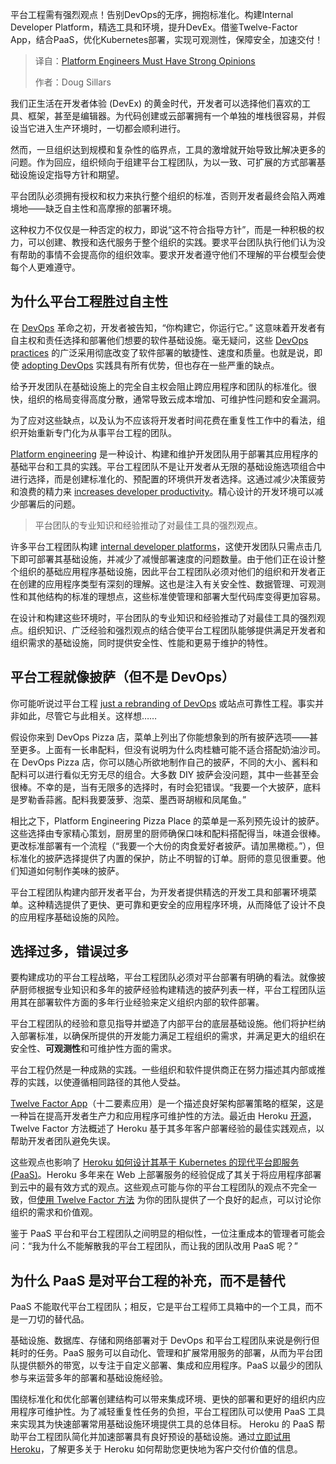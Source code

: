 <!--
title: 平台工程师必须要有主见
cover: https://cdn.thenewstack.io/media/2025/03/0c054a1f-platform-engineers-must-have-strong-opinions.jpg
summary: 平台工程需有强烈观点！告别DevOps的无序，拥抱标准化。构建Internal Developer Platform，精选工具和环境，提升DevEx。借鉴Twelve-Factor App，结合PaaS，优化Kubernetes部署，实现可观测性，保障安全，加速交付！
-->

平台工程需有强烈观点！告别DevOps的无序，拥抱标准化。构建Internal Developer Platform，精选工具和环境，提升DevEx。借鉴Twelve-Factor App，结合PaaS，优化Kubernetes部署，实现可观测性，保障安全，加速交付！

> 译自：[Platform Engineers Must Have Strong Opinions](https://thenewstack.io/platform-engineers-must-have-strong-opinions/)
> 
> 作者：Doug Sillars

我们正生活在开发者体验 (DevEx) 的黄金时代，开发者可以选择他们喜欢的工具、框架，甚至是编辑器。为代码创建或云部署拥有一个单独的堆栈很容易，并假设当它进入生产环境时，一切都会顺利进行。

然而，一旦组织达到规模和复杂性的临界点，工具的激增就开始导致比解决更多的问题。作为回应，组织倾向于组建平台工程团队，为以一致、可扩展的方式部署基础设施设定指导方针和期望。

平台团队必须拥有授权和权力来执行整个组织的标准，否则开发者最终会陷入两难境地——缺乏自主性和高摩擦的部署环境。

这种权力不仅仅是一种否定的权力，即说“这不符合指导方针”，而是一种积极的权力，可以创建、教授和迭代服务于整个组织的实践。要求平台团队执行他们认为没有帮助的事情不会提高你的组织效率。要求开发者遵守他们不理解的平台模型会使每个人更难遵守。

## 为什么平台工程胜过自主性

在 [DevOps](https://thenewstack.io/devops/) 革命之初，开发者被告知，“你构建它，你运行它。” 这意味着开发者有自主权和责任选择和部署他们想要的软件基础设施。毫无疑问，这些 [DevOps practices](https://blog.heroku.com/twelve-factor-apps) 的广泛采用彻底改变了软件部署的敏捷性、速度和质量。也就是说，即使 [adopting DevOps](https://roadmap.sh/devops) 实践具有所有优势，但也存在一些严重的缺点。

给予开发团队在基础设施上的完全自主权会阻止跨应用程序和团队的标准化。很快，组织的格局变得高度分散，通常导致云成本增加、可维护性问题和安全漏洞。

为了应对这些缺点，以及认为不应该将开发者时间花费在重复性工作中的看法，组织开始重新专门化为从事平台工程的团队。

[Platform engineering](https://thenewstack.io/platform-engineering/) 是一种设计、构建和维护开发团队用于部署其应用程序的基础平台和工具的实践。平台工程团队不是让开发者从无限的基础设施选项组合中进行选择，而是创建标准化的、预配置的环境供开发者选择。这通过减少决策疲劳和浪费的精力来 [increases developer productivity](https://thenewstack.io/developer-productivity-in-2025-more-ai-but-mixed-results/)。精心设计的开发环境可以减少部署后的问题。

> 平台团队的专业知识和经验推动了对最佳工具的强烈观点。

许多平台工程团队构建 [internal developer platforms](https://thenewstack.io/internal-developer-portals-should-be-internal-developer-hubs/)，这使开发团队只需点击几下即可部署其基础设施，并减少了减慢部署速度的问题数量。由于他们正在设计整个组织的基础应用程序基础设施，因此平台工程团队必须对他们的组织和开发者正在创建的应用程序类型有深刻的理解。这也是注入有关安全性、数据管理、可观测性和其他结构的标准的理想点，这些标准使管理和部署大型代码库变得更加容易。

在设计和构建这些环境时，平台团队的专业知识和经验推动了对最佳工具的强烈观点。组织知识、广泛经验和强烈观点的结合使平台工程团队能够提供满足开发者和组织需求的基础设施，同时提供安全性、性能和更易于维护的特性。

## 平台工程就像披萨（但不是 DevOps）

你可能听说过平台工程 [ just a rebranding of DevOps](https://thenewstack.io/how-is-platform-engineering-different-from-devops-and-sre/) 或站点可靠性工程。事实并非如此，尽管它与此相关。这样想……

假设你来到 DevOps Pizza 店，菜单上列出了你能想象到的所有披萨选项——甚至更多。上面有一长串配料，但没有说明为什么肉桂糖可能不适合搭配奶油沙司。在 DevOps Pizza 店，你可以随心所欲地制作自己的披萨，不同的大小、酱料和配料可以进行看似无穷无尽的组合。大多数 DIY 披萨会没问题，其中一些甚至会很棒。不幸的是，当有无限多的选择时，有时会犯错误。“我要一个大披萨，底料是罗勒香蒜酱。配料我要菠萝、泡菜、墨西哥胡椒和凤尾鱼。”

相比之下，Platform Engineering Pizza Place 的菜单是一系列预先设计的披萨。这些选择由专家精心策划，厨房里的厨师确保口味和配料搭配得当，味道会很棒。更改标准部署有一个流程（“我要一个大份的肉食爱好者披萨。请加黑橄榄。”），但标准化的披萨选择提供了内置的保护，防止不明智的订单。厨师的意见很重要。他们知道如何制作美味的披萨。

平台工程团队构建内部开发者平台，为开发者提供精选的开发工具和部署环境菜单。这种精选提供了更快、更可靠和更安全的应用程序环境，从而降低了设计不良的应用程序基础设施的风险。

## 选择过多，错误过多

要构建成功的平台工程战略，平台工程团队必须对平台部署有明确的看法。就像披萨厨师根据专业知识和多年的披萨经验构建精选的披萨列表一样，平台工程团队运用其在部署软件方面的多年行业经验来定义组织内部的软件部署。

平台工程团队的经验和意见指导并塑造了内部平台的底层基础设施。他们将护栏纳入部署标准，以确保所提供的开发能力满足工程组织的需求，并满足更大的组织在安全性、**可观测性**和可维护性方面的需求。

平台工程仍然是一种成熟的实践。一些组织和软件提供商正在努力描述其内部或推荐的实践，以使遵循相同路径的其他人受益。

[Twelve Factor App](https://blog.heroku.com/twelve-factor-apps)（十二要素应用）是一个描述良好架构部署策略的框架，这是一种旨在提高开发者生产力和应用程序可维护性的方法。最近由 Heroku [开源](https://thenewstack.io/heroku-moved-twelve-factor-apps-to-open-source-whats-next/)，Twelve Factor 方法概述了 Heroku 基于其多年客户部署经验的最佳实践观点，以帮助开发者团队避免失误。

这些观点也影响了 [Heroku 如何设计其基于 Kubernetes 的现代平台即服务 (PaaS)](https://thenewstack.io/return-to-paas-building-the-platform-of-our-dreams)。Heroku 多年来在 Web 上部署服务的经验促成了其关于将应用程序部署到云中的最有效方式的观点。这些观点可能与你的平台工程团队的观点不完全一致，但[使用 Twelve Factor 方法](https://thenewstack.io/open-source-drives-the-twelve-factor-modernization-project) 为你的团队提供了一个良好的起点，可以讨论你组织的需求和价值观。

鉴于 PaaS 平台和平台工程团队之间明显的相似性，一位注重成本的管理者可能会问：“我为什么不能解散我的平台工程团队，而让我的团队改用 PaaS 呢？”

## 为什么 PaaS 是对平台工程的补充，而不是替代

PaaS 不能取代平台工程团队；相反，它是平台工程师工具箱中的一个工具，而不是一刀切的替代品。

基础设施、数据库、存储和网络部署对于 DevOps 和平台工程团队来说是例行但耗时的任务。PaaS 服务可以自动化、管理和扩展常用服务的部署，从而为平台团队提供额外的带宽，以专注于自定义部署、集成和应用程序。PaaS 以最少的团队参与来运营多年的部署和基础设施经验。

围绕标准化和优化部署创建结构可以带来集成环境、更快的部署和更好的组织内应用程序可维护性。为了减轻重复性任务的负担，平台工程团队可以使用 PaaS 工具来实现其为快速部署常用基础设施环境提供工具的总体目标。
Heroku 的 PaaS 帮助平台工程团队简化并加速部署具有良好预设的基础设施。通过[立即试用 Heroku](https://signup.heroku.com/)，了解更多关于 Heroku 如何帮助您更快地为客户交付价值的信息。
